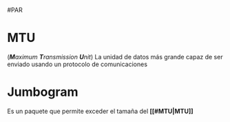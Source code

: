 #PAR 


# MTU

(***M**aximum **T**ransmission **U**nit*) La unidad de datos más grande capaz de ser enviado usando un protocolo de comunicaciones

# Jumbogram

Es un paquete que permite exceder el tamaña del **[[#MTU|MTU]]**